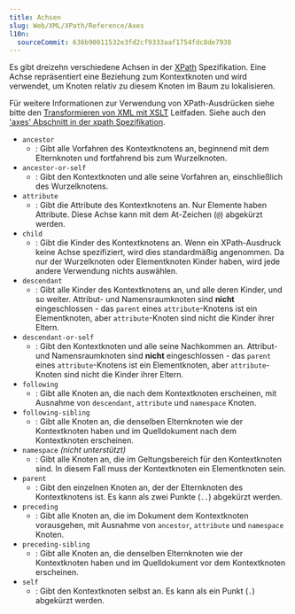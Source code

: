 ```yaml
---
title: Achsen
slug: Web/XML/XPath/Reference/Axes
l10n:
  sourceCommit: 636b90011532e3fd2cf9333aaf1754fdc8de7938
---
```


Es gibt dreizehn verschiedene Achsen in der [XPath](/de/docs/Web/XML/XPath) Spezifikation. Eine Achse repräsentiert eine Beziehung zum Kontextknoten und wird verwendet, um Knoten relativ zu diesem Knoten im Baum zu lokalisieren.

Für weitere Informationen zur Verwendung von XPath-Ausdrücken siehe bitte den [Transformieren von XML mit XSLT](/de/docs/Web/XML/XSLT/Guides/Transforming_XML_with_XSLT) Leitfaden. Siehe auch den ['axes' Abschnitt in der xpath Spezifikation](https://www.w3.org/TR/xpath-3/#axes).

- `ancestor`
  - : Gibt alle Vorfahren des Kontextknotens an, beginnend mit dem Elternknoten und fortfahrend bis zum Wurzelknoten.
- `ancestor-or-self`
  - : Gibt den Kontextknoten und alle seine Vorfahren an, einschließlich des Wurzelknotens.
- `attribute`
  - : Gibt die Attribute des Kontextknotens an. Nur Elemente haben Attribute. Diese Achse kann mit dem At-Zeichen (`@`) abgekürzt werden.
- `child`
  - : Gibt die Kinder des Kontextknotens an. Wenn ein XPath-Ausdruck keine Achse spezifiziert, wird dies standardmäßig angenommen. Da nur der Wurzelknoten oder Elementknoten Kinder haben, wird jede andere Verwendung nichts auswählen.
- `descendant`
  - : Gibt alle Kinder des Kontextknotens an, und alle deren Kinder, und so weiter. Attribut- und Namensraumknoten sind **nicht** eingeschlossen - das `parent` eines `attribute`-Knotens ist ein Elementknoten, aber `attribute`-Knoten sind nicht die Kinder ihrer Eltern.
- `descendant-or-self`
  - : Gibt den Kontextknoten und alle seine Nachkommen an. Attribut- und Namensraumknoten sind **nicht** eingeschlossen - das `parent` eines `attribute`-Knotens ist ein Elementknoten, aber `attribute`-Knoten sind nicht die Kinder ihrer Eltern.
- `following`
  - : Gibt alle Knoten an, die nach dem Kontextknoten erscheinen, mit Ausnahme von `descendant`, `attribute` und `namespace` Knoten.
- `following-sibling`
  - : Gibt alle Knoten an, die denselben Elternknoten wie der Kontextknoten haben und im Quelldokument nach dem Kontextknoten erscheinen.
- `namespace` _(nicht unterstützt)_
  - : Gibt alle Knoten an, die im Geltungsbereich für den Kontextknoten sind. In diesem Fall muss der Kontextknoten ein Elementknoten sein.
- `parent`
  - : Gibt den einzelnen Knoten an, der der Elternknoten des Kontextknotens ist. Es kann als zwei Punkte (`..`) abgekürzt werden.
- `preceding`
  - : Gibt alle Knoten an, die im Dokument dem Kontextknoten vorausgehen, mit Ausnahme von `ancestor`, `attribute` und `namespace` Knoten.
- `preceding-sibling`
  - : Gibt alle Knoten an, die denselben Elternknoten wie der Kontextknoten haben und im Quelldokument vor dem Kontextknoten erscheinen.
- `self`
  - : Gibt den Kontextknoten selbst an. Es kann als ein Punkt (`.`) abgekürzt werden.
